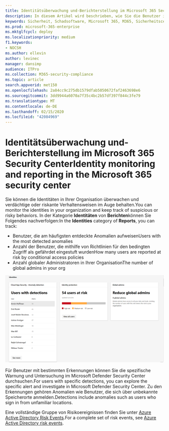 ```yaml
---
title: Identitätsüberwachung und-Berichterstellung im Microsoft 365 Security Center
description: In diesem Artikel wird beschrieben, wie Sie die Benutzer in Ihrer Organisation überwachen und verdächtige oder riskante Verhaltensweisen im Auge behalten können.
keywords: Sicherheit, Schadsoftware, Microsoft 365, M365, Sicherheitscenter, Überwachung, Bericht, Identität, Benutzer
ms.prod: microsoft-365-enterprise
ms.mktglfcycl: deploy
ms.localizationpriority: medium
f1.keywords:
- NOCSH
ms.author: ellevin
author: levinec
manager: dansimp
audience: ITPro
ms.collection: M365-security-compliance
ms.topic: article
search.appverid: met150
ms.openlocfilehash: 2a84cc9c275db1579dfab5050672faf2463698e6
ms.sourcegitcommit: 3dd9944a6070a7f35c4bc2b57df397f844c3fe79
ms.translationtype: MT
ms.contentlocale: de-DE
ms.lasthandoff: 02/15/2020
ms.locfileid: "42084969"
---
```

# <a name="identity-monitoring-and-reporting-in-the-microsoft-365-security-center"></a><span data-ttu-id="5f38c-104">Identitätsüberwachung und-Berichterstellung im Microsoft 365 Security Center</span><span class="sxs-lookup"><span data-stu-id="5f38c-104">Identity monitoring and reporting in the Microsoft 365 security center</span></span>

<span data-ttu-id="5f38c-105">Sie können die Identitäten in Ihrer Organisation überwachen und verdächtige oder riskante Verhaltensweisen im Auge behalten.</span><span class="sxs-lookup"><span data-stu-id="5f38c-105">You can monitor the identities in your organization and keep track of suspicious or risky behaviors.</span></span> <span data-ttu-id="5f38c-106">In der Kategorie **Identitäten** von **Berichten**können Sie Folgendes nachverfolgen:</span><span class="sxs-lookup"><span data-stu-id="5f38c-106">In the **Identities** category of **Reports**, you can track:</span></span>

* <span data-ttu-id="5f38c-107">Benutzer, die am häufigsten entdeckte Anomalien aufweisen</span><span class="sxs-lookup"><span data-stu-id="5f38c-107">Users with the most detected anomalies</span></span>
* <span data-ttu-id="5f38c-108">Anzahl der Benutzer, die mithilfe von Richtlinien für den bedingten Zugriff als gefährdet eingestuft wurden</span><span class="sxs-lookup"><span data-stu-id="5f38c-108">How many users are reported at risk by conditional access policies</span></span>
* <span data-ttu-id="5f38c-109">Anzahl globaler Administratoren in Ihrer Organisation</span><span class="sxs-lookup"><span data-stu-id="5f38c-109">The number of global admins in your org</span></span>

![Seite "Identitys category of Reports"](../../media/identities.png)

<span data-ttu-id="5f38c-111">Für Benutzer mit bestimmten Erkennungen können Sie die spezifische Warnung und Untersuchung im Microsoft Defender Security Center durchsuchen.</span><span class="sxs-lookup"><span data-stu-id="5f38c-111">For users with specific detections, you can explore the specific alert and investigate in Microsoft Defender Security Center.</span></span> <span data-ttu-id="5f38c-112">Zu den Erkennungen gehören Anomalien wie Benutzer, die sich über unbekannte Speicherorte anmelden.</span><span class="sxs-lookup"><span data-stu-id="5f38c-112">Detections include anomalies such as users who sign in from unfamiliar locations.</span></span>

<span data-ttu-id="5f38c-113">Eine vollständige Gruppe von Risikoereignissen finden Sie unter [Azure Active Directory Risk Events](https://docs.microsoft.com/azure/active-directory/reports-monitoring/concept-risk-events).</span><span class="sxs-lookup"><span data-stu-id="5f38c-113">For a complete set of risk events, see [Azure Active Directory risk events](https://docs.microsoft.com/azure/active-directory/reports-monitoring/concept-risk-events).</span></span>
